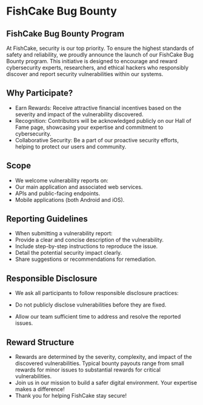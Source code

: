 
# FishCake Bug Bounty


## FishCake Bug Bounty Program

At FishCake, security is our top priority. To ensure the highest standards of safety and reliability, we proudly announce the launch of our FishCake Bug Bounty program. This initiative is designed to encourage and reward cybersecurity experts, researchers, and ethical hackers who responsibly discover and report security vulnerabilities within our systems.

## Why Participate?

- Earn Rewards: Receive attractive financial incentives based on the severity and impact of the vulnerability discovered.
- Recognition: Contributors will be acknowledged publicly on our Hall of Fame page, showcasing your expertise and commitment to cybersecurity.
- Collaborative Security: Be a part of our proactive security efforts, helping to protect our users and community.

## Scope

- We welcome vulnerability reports on:
- Our main application and associated web services.
- APIs and public-facing endpoints.
- Mobile applications (both Android and iOS).

## Reporting Guidelines

- When submitting a vulnerability report:
- Provide a clear and concise description of the vulnerability.
- Include step-by-step instructions to reproduce the issue.
- Detail the potential security impact clearly.
- Share suggestions or recommendations for remediation.

## Responsible Disclosure

- We ask all participants to follow responsible disclosure practices:

- Do not publicly disclose vulnerabilities before they are fixed.

- Allow our team sufficient time to address and resolve the reported issues.

## Reward Structure

- Rewards are determined by the severity, complexity, and impact of the discovered vulnerabilities. Typical bounty payouts range from small rewards for minor issues to substantial rewards for critical vulnerabilities.
- Join us in our mission to build a safer digital environment. Your expertise makes a difference!
- Thank you for helping FishCake stay secure!
